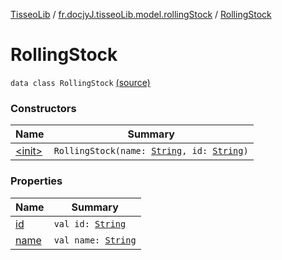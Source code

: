 [TisseoLib](../../index.md) / [fr.docjyJ.tisseoLib.model.rollingStock](../index.md) / [RollingStock](./index.md)

# RollingStock

`data class RollingStock` [(source)](https://github.com/docjyJ/TisseoLib/tree/master/src/main/kotlin/fr/docjyJ/tisseoLib/model/rollingStock/RollingStock.kt#L3)

### Constructors

| Name | Summary |
|---|---|
| [&lt;init&gt;](-init-.md) | `RollingStock(name: `[`String`](https://kotlinlang.org/api/latest/jvm/stdlib/kotlin/-string/index.html)`, id: `[`String`](https://kotlinlang.org/api/latest/jvm/stdlib/kotlin/-string/index.html)`)` |

### Properties

| Name | Summary |
|---|---|
| [id](id.md) | `val id: `[`String`](https://kotlinlang.org/api/latest/jvm/stdlib/kotlin/-string/index.html) |
| [name](name.md) | `val name: `[`String`](https://kotlinlang.org/api/latest/jvm/stdlib/kotlin/-string/index.html) |
